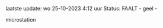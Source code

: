 laatste update: 
wo 25-10-2023  4:12   uur 
Status: FAALT - geel - 
<div class="service Y">microstation</div>